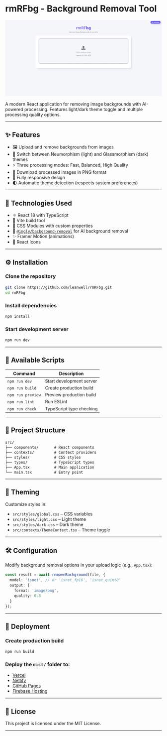 # rmRFbg - Background Removal Tool

![Screenshot](./screenshots/s1.png)

A modern React application for removing image backgrounds with AI-powered processing. Features light/dark theme toggle and multiple processing quality options.

---

## ✨ Features

- 🖼️ Upload and remove backgrounds from images  
- 🎨 Switch between Neumorphism (light) and Glassmorphism (dark) themes  
- ⚡ Three processing modes: Fast, Balanced, High Quality  
- 💾 Download processed images in PNG format  
- 📱 Fully responsive design  
- 🌓 Automatic theme detection (respects system preferences)  

---

## 🧰 Technologies Used

- ⚛️ React 18 with TypeScript  
- 🚀 Vite build tool  
- 🎨 CSS Modules with custom properties  
- 🤖 [`@imgly/background-removal`](https://www.npmjs.com/package/@imgly/background-removal) for AI background removal  
- ✨ Framer Motion (animations)  
- 🔄 React Icons  

---

## ⚙️ Installation

### Clone the repository

```bash
git clone https://github.com/leanwell/rmRFbg.git
cd rmRFbg
```

### Install dependencies

```bash
npm install
```

### Start development server

```bash
npm run dev
```

---

## 📜 Available Scripts

| Command           | Description                  |
|------------------|------------------------------|
| `npm run dev`     | Start development server     |
| `npm run build`   | Create production build      |
| `npm run preview` | Preview production build     |
| `npm run lint`    | Run ESLint                   |
| `npm run check`   | TypeScript type checking     |

---

## 📂 Project Structure

```
src/
├── components/       # React components
├── contexts/         # Context providers
├── styles/           # CSS styles
├── types/            # TypeScript types
├── App.tsx           # Main application
└── main.tsx          # Entry point
```

---

## 🎨 Theming

Customize styles in:

- `src/styles/global.css` – CSS variables  
- `src/styles/light.css` – Light theme  
- `src/styles/dark.css` – Dark theme  
- `src/contexts/ThemeContext.tsx` – Theme toggle 

---

## 🛠️ Configuration

Modify background removal options in your upload logic (e.g., `App.tsx`):

```ts
const result = await removeBackground(file, {
  model: 'isnet', // or 'isnet_fp16', 'isnet_quint8'
  output: {
    format: 'image/png',
    quality: 0.8
  }
});
```

---

## 🚀 Deployment

### Create production build

```bash
npm run build
```

### Deploy the `dist/` folder to:

- [Vercel](https://vercel.com)  
- [Netlify](https://netlify.com)  
- [GitHub Pages](https://pages.github.com)  
- [Firebase Hosting](https://firebase.google.com/products/hosting)  

---

## 📝 License

This project is licensed under the MIT License.

---
